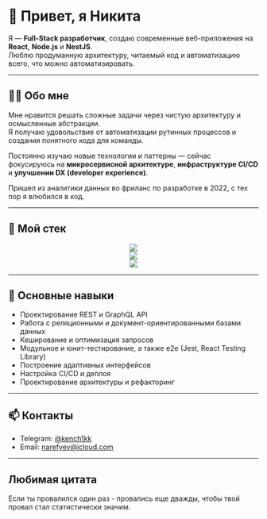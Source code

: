 # 👋 Привет, я Никита

Я — **Full-Stack разработчик**, создаю современные веб-приложения на **React**, **Node.js** и **NestJS**.  
Люблю продуманную архитектуру, читаемый код и автоматизацию всего, что можно автоматизировать.

---

## 👨‍💻 Обо мне

Мне нравится решать сложные задачи через чистую архитектуру и осмысленные абстракции.  
Я получаю удовольствие от автоматизации рутинных процессов и создания понятного кода для команды.

Постоянно изучаю новые технологии и паттерны — сейчас фокусируюсь на **микросервисной архитектуре**, **инфраструктуре CI/CD** и **улучшении DX (developer experience)**.

Пришел из аналитики данных во фриланс по разработке в 2022, с тех пор я влюбился в код.

---

## 🧠 Мой стек

<p align="center">
  <!-- Frontend -->
  <img src="https://skillicons.dev/icons?i=react,nextjs,redux,ts,js,html,css,vite,webpack,jest" /><br/>
  <!-- Backend -->
  <img src="https://skillicons.dev/icons?i=nestjs,nodejs,graphql,postgresql,mongodb,redis,docker" /><br/>
  <!-- Tools -->
  <img src="https://skillicons.dev/icons?i=git,github,githubactions" />
</p>

---

## 🧩 Основные навыки

- Проектирование REST и GraphQL API  
- Работа с реляционными и документ-ориентированными базами данных  
- Кеширование и оптимизация запросов  
- Модульное и юнит-тестирование, а также e2e (Jest, React Testing Library)  
- Построение адаптивных интерфейсов  
- Настройка CI/CD и деплоя  
- Проектирование архитектуры и рефакторинг

---

## 📫 Контакты

- Telegram: [@kench1kk](https://t.me/kench1kk)  
- Email: [narefyev@icloud.com](mailto:narefyev@icloud.com)

---

## Любимая цитата

Если ты провалился один раз - провались еще дважды, чтобы твой провал стал статистически значим.
